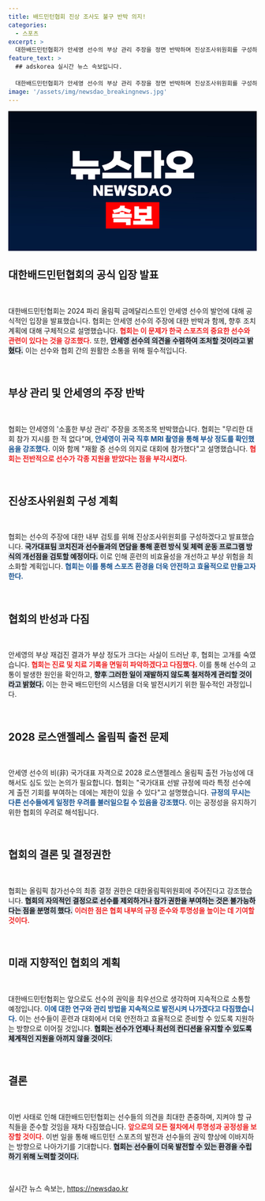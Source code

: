 ```yaml
---
title: 배드민턴협회 진상 조사도 불구 반박 의지!
categories:
  - 스포츠
excerpt: >
  대한배드민턴협회가 안세영 선수의 부상 관리 주장을 정면 반박하며 진상조사위원회를 구성하기로 했습니다. 금메달리스트의 목소리에 귀 기울이겠다는 협회의 입장과 함께 올림픽 출전 문제도 논의될 예정입니다. 클릭해 자세히 알아보세요!
feature_text: >
  ## adskorea 실시간 뉴스 속보입니다.

  대한배드민턴협회가 안세영 선수의 부상 관리 주장을 정면 반박하며 진상조사위원회를 구성하기로 했습니다. 금메달리스트의 목소리에 귀 기울이겠다는 협회의 입장과 함께 올림픽 출전 문제도 논의될 예정입니다. 클릭해 자세히 알아보세요!
image: '/assets/img/newsdao_breakingnews.jpg'
---
```


<p><img src="/assets/img/newsdao_breakingnews.jpg" alt="adskorea 속보" /></p>

<h2 data-ke-size="size26">대한배드민턴협회의 공식 입장 발표</h2>

<p data-ke-size="size16">&nbsp;</p>

<p>대한배드민턴협회는 2024 파리 올림픽 금메달리스트인 안세영 선수의 발언에 대해 공식적인 입장을 발표했습니다. 협회는 안세영 선수의 주장에 대한 반박과 함께, 향후 조치 계획에 대해 구체적으로 설명했습니다. <b><span style="color: #ee2323;">협회는 이 문제가 한국 스포츠의 중요한 선수와 관련이 있다는 것을 강조했다.</span></b> 또한, <b><span style="background-color: #21538527;">안세영 선수의 의견을 수렴하여 조처할 것이라고 밝혔다.</span></b> 이는 선수와 협회 간의 원활한 소통을 위해 필수적입니다.</p>

<p data-ke-size="size16">&nbsp;</p>

<h2 data-ke-size="size26">부상 관리 및 안세영의 주장 반박</h2>

<p data-ke-size="size16">&nbsp;</p>

<p>협회는 안세영의 '소홀한 부상 관리' 주장을 조목조목 반박했습니다. 협회는 "무리한 대회 참가 지시를 한 적 없다"며, <b><span style="color: #1a5490;">안세영이 귀국 직후 MRI 촬영을 통해 부상 정도를 확인했음을 강조했다.</span></b> 이와 함께 "재활 중 선수의 의지로 대회에 참가했다"고 설명했습니다. <b><span style="color: #ee2323;">협회는 전반적으로 선수가 각종 지원을 받았다는 점을 부각시켰다.</span></b></p>

<p data-ke-size="size16">&nbsp;</p>

<h2 data-ke-size="size26">진상조사위원회 구성 계획</h2>

<p data-ke-size="size16">&nbsp;</p>

<p>협회는 선수의 주장에 대한 내부 검토를 위해 진상조사위원회를 구성하겠다고 발표했습니다. <b><span style="background-color: #21538527;">국가대표팀 코치진과 선수들과의 면담을 통해 훈련 방식 및 체력 운동 프로그램 방식의 개선점을 검토할 예정이다.</span></b> 이로 인해 훈련의 비효율성을 개선하고 부상 위험을 최소화할 계획입니다. <b><span style="color: #1a5490;">협회는 이를 통해 스포츠 환경을 더욱 안전하고 효율적으로 만들고자 한다.</span></b></p>

<p data-ke-size="size16">&nbsp;</p>

<h2 data-ke-size="size26">협회의 반성과 다짐</h2>

<p data-ke-size="size16">&nbsp;</p>

<p>안세영의 부상 재검진 결과가 부상 정도가 크다는 사실이 드러난 후, 협회는 고개를 숙였습니다. <b><span style="color: #ee2323;">협회는 진료 및 치료 기록을 면밀히 파악하겠다고 다짐했다.</span></b> 이를 통해 선수의 고통이 발생한 원인을 확인하고, <b><span style="background-color: #21538527;">향후 그러한 일이 재발하지 않도록 철저하게 관리할 것이라고 밝혔다.</span></b> 이는 한국 배드민턴의 시스템을 더욱 발전시키기 위한 필수적인 과정입니다.</p>

<p data-ke-size="size16">&nbsp;</p>

<h2 data-ke-size="size26">2028 로스앤젤레스 올림픽 출전 문제</h2>

<p data-ke-size="size16">&nbsp;</p>

<p>안세영 선수의 비(非) 국가대표 자격으로 2028 로스앤젤레스 올림픽 출전 가능성에 대해서도 심도 있는 논의가 필요합니다. 협회는 "국가대표 선발 규정에 따라 특정 선수에게 출전 기회를 부여하는 데에는 제한이 있을 수 있다"고 설명했습니다. <b><span style="color: #1a5490;">규정의 무시는 다른 선수들에게 일정한 우려를 불러일으킬 수 있음을 강조했다.</span></b> 이는 공정성을 유지하기 위한 협회의 우려로 해석됩니다.</p>

<p data-ke-size="size16">&nbsp;</p>

<h2 data-ke-size="size26">협회의 결론 및 결정권한</h2>

<p data-ke-size="size16">&nbsp;</p>

<p>협회는 올림픽 참가선수의 최종 결정 권한은 대한올림픽위원회에 주어진다고 강조했습니다. <b><span style="background-color: #21538527;">협회의 자의적인 결정으로 선수를 제외하거나 참가 권한을 부여하는 것은 불가능하다는 점을 분명히 했다.</span></b> <b><span style="color: #ee2323;">이러한 점은 협회 내부의 규정 준수와 투명성을 높이는 데 기여할 것이다.</span></b></p>

<p data-ke-size="size16">&nbsp;</p>

<h2 data-ke-size="size26">미래 지향적인 협회의 계획</h2>

<p data-ke-size="size16">&nbsp;</p>

<p>대한배드민턴협회는 앞으로도 선수의 권익을 최우선으로 생각하며 지속적으로 소통할 예정입니다. <b><span style="color: #1a5490;">이에 대한 연구와 관리 방법을 지속적으로 발전시켜 나가겠다고 다짐했습니다.</span></b> 이는 선수들이 훈련과 대회에서 더욱 안전하고 효율적으로 준비할 수 있도록 지원하는 방향으로 이어질 것입니다. <b><span style="background-color: #21538527;">협회는 선수가 언제나 최선의 컨디션을 유지할 수 있도록 체계적인 지원을 아끼지 않을 것이다.</span></b></p>

<p data-ke-size="size16">&nbsp;</p>

<h2 data-ke-size="size26">결론</h2>

<p data-ke-size="size16">&nbsp;</p>

<p>이번 사태로 인해 대한배드민턴협회는 선수들의 의견을 최대한 존중하며, 지켜야 할 규칙들을 준수할 것임을 재차 다짐했습니다. <b><span style="color: #ee2323;">앞으로의 모든 절차에서 투명성과 공정성을 보장할 것이다.</span></b> 이번 일을 통해 배드민턴 스포츠의 발전과 선수들의 권익 향상에 이바지하는 방향으로 나아가기를 기대합니다. <b><span style="background-color: #21538527;">협회는 선수들이 더욱 발전할 수 있는 환경을 수립하기 위해 노력할 것이다.</span></b></p>

<p data-ke-size="size16">&nbsp;</p>
실시간 뉴스 속보는, <a href="https://newsdao.kr" rel="dofollow">https://newsdao.kr</a>


